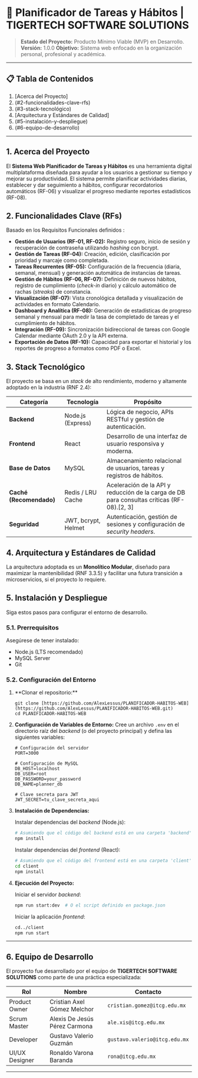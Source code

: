 # 🚀 Planificador de Tareas y Hábitos | TIGERTECH SOFTWARE SOLUTIONS

> **Estado del Proyecto:** Producto Mínimo Viable (MVP) en Desarrollo.
> **Versión:** 1.0.0
> **Objetivo:** Sistema web enfocado en la organización personal, profesional y académica.

-----

## 📋 Tabla de Contenidos

1.  [Acerca del Proyecto]
2.  (\#2-funcionalidades-clave-rfs)
3.  (\#3-stack-tecnológico)
4.  [Arquitectura y Estándares de Calidad]
5.  (\#5-instalación-y-despliegue)
6.  (\#6-equipo-de-desarrollo)

-----

## 1\. Acerca del Proyecto

El **Sistema Web Planificador de Tareas y Hábitos** es una herramienta digital multiplataforma diseñada para ayudar a los usuarios a gestionar su tiempo y mejorar su productividad. El sistema permite planificar actividades diarias, establecer y dar seguimiento a hábitos, configurar recordatorios automáticos (RF-06) y visualizar el progreso mediante reportes estadísticos (RF-08).

## 2\. Funcionalidades Clave (RFs)

Basado en los Requisitos Funcionales definidos :

  * **Gestión de Usuarios (RF-01, RF-02):** Registro seguro, inicio de sesión y recuperación de contraseña utilizando *hashing* con bcrypt.
  * **Gestión de Tareas (RF-04):** Creación, edición, clasificación por prioridad y marcaje como completada.
  * **Tareas Recurrentes (RF-05):** Configuración de la frecuencia (diaria, semanal, mensual) y generación automática de instancias de tareas.
  * **Gestión de Hábitos (RF-06, RF-07):** Definición de nuevos hábitos, registro de cumplimiento (*check-in* diario) y cálculo automático de rachas (*streaks*) de constancia.
  * **Visualización (RF-07):** Vista cronológica detallada y visualización de actividades en formato Calendario.
  * **Dashboard y Analítica (RF-08):** Generación de estadísticas de progreso semanal y mensual para medir la tasa de completado de tareas y el cumplimiento de hábitos.
  * **Integración (RF-09):** Sincronización bidireccional de tareas con Google Calendar mediante OAuth 2.0 y la API externa.
  * **Exportación de Datos (RF-10):** Capacidad para exportar el historial y los reportes de progreso a formatos como PDF o Excel.

## 3\. Stack Tecnológico

El proyecto se basa en un *stack* de alto rendimiento, moderno y altamente adoptado en la industria (RNF 2.4):

| Categoría | Tecnología | Propósito |
|---|---|---|
| **Backend** | Node.js (Express) | Lógica de negocio, APIs RESTful y gestión de autenticación. |
| **Frontend** | React | Desarrollo de una interfaz de usuario responsiva y moderna. |
| **Base de Datos** | MySQL | Almacenamiento relacional de usuarios, tareas y registros de hábitos. |
| **Caché (Recomendado)**| Redis / LRU Cache | Aceleración de la API y reducción de la carga de DB para consultas críticas (RF-08).[2, 3] |
| **Seguridad** | JWT, bcrypt, Helmet | Autenticación, gestión de sesiones y configuración de *security headers*. |

## 4\. Arquitectura y Estándares de Calidad

La arquitectura adoptada es un **Monolítico Modular**, diseñado para maximizar la mantenibilidad (RNF 3.3.5) y facilitar una futura transición a microservicios, si el proyecto lo requiere.


## 5\. Instalación y Despliegue

Siga estos pasos para configurar el entorno de desarrollo.

### 5.1. Prerrequisitos

Asegúrese de tener instalado:

  * Node.js (LTS recomendado)
  * MySQL Server
  * Git

### 5.2. Configuración del Entorno

1.  \*\*Clonar el repositorio:\*\*
    
    ```
    git clone [https://github.com/AlexLessus/PLANIFICADOR-HABITOS-WEB](https://github.com/AlexLessus/PLANIFICADOR-HABITOS-WEB.git)
    cd PLANIFICADOR-HABITOS-WEB
    ```

2.  **Configuración de Variables de Entorno:**
    Cree un archivo `.env` en el directorio raíz del *backend* (o del proyecto principal) y defina las siguientes variables:

    ```env
    # Configuración del servidor
    PORT=3000

    # Configuración de MySQL
    DB_HOST=localhost
    DB_USER=root
    DB_PASSWORD=your_password
    DB_NAME=planner_db

    # Clave secreta para JWT
    JWT_SECRET=tu_clave_secreta_aqui

    ```

3.  **Instalación de Dependencias:**

    Instalar dependencias del *backend* (Node.js):

    ```bash
    # Asumiendo que el código del backend está en una carpeta 'backend' o 'src'
    npm install
    ```

    Instalar dependencias del *frontend* (React):

    ```bash
    # Asumiendo que el código del frontend está en una carpeta 'client' o 'frontend'
    cd client 
    npm install
    ```

4.  **Ejecución del Proyecto:**

    Iniciar el servidor *backend*:

    ```bash
    npm run start:dev  # O el script definido en package.json
    ```

    Iniciar la aplicación *frontend*:

    ```bash
    cd../client
    npm run start
    ```

-----

## 6\. Equipo de Desarrollo

El proyecto fue desarrollado por el equipo de **TIGERTECH SOFTWARE SOLUTIONS** como parte de una práctica especializada:

| Rol | Nombre | Contacto |
|---|---|---|
| Product Owner | Cristian Axel Gómez Melchor | `cristian.gomez@itcg.edu.mx` |
| Scrum Master | Alexis De Jesús Pérez Carmona | `ale.xis@itcg.edu.mx` |
| Developer | Gustavo Valerio Guzmán | `gustavo.valerio@itcg.edu.mx` |
| UI/UX Designer | Ronaldo Varona Baranda | `rona@itcg.edu.mx` |

-----
